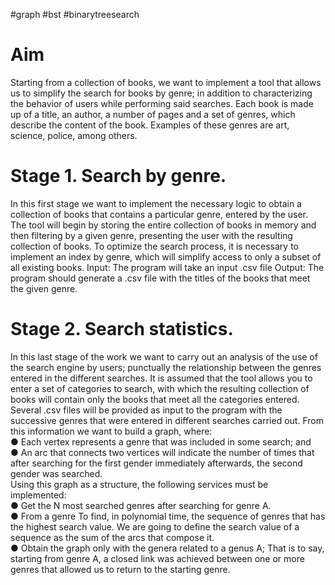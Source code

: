 #graph #bst #binarytreesearch

# Aim
Starting from a collection of books, we want to implement a tool that allows us to simplify the search for books by genre; in addition to characterizing the behavior of users while performing said searches.
Each book is made up of a title, an author, a number of pages and a set of genres, which describe the content of the book. Examples of these genres are art, science, police, among others.

# Stage 1. Search by genre.
In this first stage we want to implement the necessary logic to obtain a collection of books that contains a particular genre, entered by the user.
The tool will begin by storing the entire collection of books in memory and then filtering by a given genre, presenting the user with the resulting collection of books.
To optimize the search process, it is necessary to implement an index by genre, which will simplify access to only a subset of all existing books.
Input: The program will take an input .csv file
Output: The program should generate a .csv file with the titles of the books that meet the given genre.

# Stage 2. Search statistics.
In this last stage of the work we want to carry out an analysis of the use of the search engine by users; punctually the relationship between the genres entered in the different searches. It is assumed that the tool allows you to enter a set of categories to search, with which the resulting collection of books will contain only the books that meet all the categories entered.
Several .csv files will be provided as input to the program with the successive genres that were entered in different searches carried out. From this information we want to build a graph, where:  
● Each vertex represents a genre that was included in some search; and  
● An arc that connects two vertices will indicate the number of times that after searching for the first gender immediately afterwards, the second gender was searched.  
Using this graph as a structure, the following services must be implemented:  
● Get the N most searched genres after searching for genre A.  
● From a genre To find, in polynomial time, the sequence of genres that has the highest search value. We are going to define the search value of a sequence as the sum of the arcs that compose it.  
● Obtain the graph only with the genera related to a genus A; That is to say, starting from genre A, a closed link was achieved between one or more genres that allowed us to return to the starting genre.  
